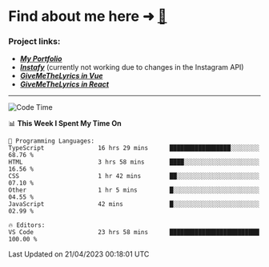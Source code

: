 # Find about me here ➜ [🧑](https://pauabella.dev)

### Project links:
- ***[My Portfolio](https://pauabella.dev)***
- ***[Instafy](https://instafy.me)*** (currently not working due to changes in the Instagram API)
- ***[GiveMeTheLyrics in Vue](https://lyrics.pauabella.dev)***
- ***[GiveMeTheLyrics in React](https://pauabella.dev/GiveMeTheLyrics)***

---
<!--START_SECTION:waka-->
![Code Time](http://img.shields.io/badge/Code%20Time-2%2C094%20hrs%2026%20mins-blue)

📊 **This Week I Spent My Time On** 

```text
💬 Programming Languages: 
TypeScript               16 hrs 29 mins      █████████████████░░░░░░░░   68.76 % 
HTML                     3 hrs 58 mins       ████░░░░░░░░░░░░░░░░░░░░░   16.56 % 
CSS                      1 hr 42 mins        ██░░░░░░░░░░░░░░░░░░░░░░░   07.10 % 
Other                    1 hr 5 mins         █░░░░░░░░░░░░░░░░░░░░░░░░   04.55 % 
JavaScript               42 mins             █░░░░░░░░░░░░░░░░░░░░░░░░   02.99 % 

🔥 Editors: 
VS Code                  23 hrs 58 mins      █████████████████████████   100.00 % 
```


 Last Updated on 21/04/2023 00:18:01 UTC
<!--END_SECTION:waka-->
